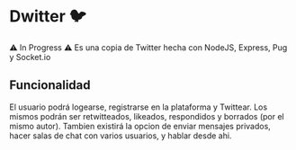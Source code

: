 # Dwitter 🐦
⚠️ In Progress ⚠️
Es una copia de Twitter hecha con NodeJS, Express, Pug y Socket.io

## Funcionalidad

El usuario podrá logearse, registrarse en la plataforma y Twittear. Los mismos podrán ser retwitteados, likeados, respondidos y borrados (por el mismo autor). Tambien existirá la opcion de enviar mensajes privados, hacer salas de chat con varios usuarios, y hablar desde ahi. 

